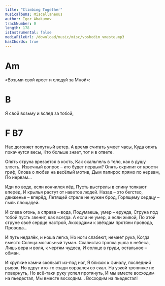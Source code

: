 ```yaml
---
title: "Climbing Together"
musicalbums: Miscellaneous
author: Igor Abakumov
trackNumber: 0
length: 178
isInstrumental: false
mediaFileUrl: /download/music/misc/voshodim_vmeste.mp3
hasChords: true
---
```


#      Am
«Возьми свой крест и следуй за Мной»:
#    B
Я свой возьму и вслед за тобой,
#         F             B7
Нас догоняет попутный ветер.
А время считать умеет часы,
Куда опять покачнутся весы,
Кто больше знает, тот и в ответе.

Опять струна врезается в кость,
Как скальпель в тело, как в душу злость,
Извечный вопрос – кто будет первым?
Опять скрипит от ярости гриф,
Слова о любви на весёлый мотив,
Дым папирос прямо по нервам,
По нервам…

Иди по воде, если кончился лёд,
Пусть выстрелы в спину толкают вперёд,
И крылья растут от наветов людей.
Назад – это бегство, движенье – вперёд,
Летящей стреле не нужен брод,
Горящему сердцу – пыль площадей.

И слева огонь, а справа – вода,
Подумаешь, умер – ерунда,
Струна под тобой пусть звенит, как всегда.
А если не умер, а если живой,
По этой струне своё сердце настрой,
Аккордами к звёздам протяни провода,
Провода…

И путь недалёк, и ноша легка,
Но ноги слабеют, немеет рука,
Когда вместо Солнца могильный туман.
Скалистая тропка ушла в небеса,
Лишь вера и воля, к чертям чудеса,
И солнце в груди, остальное – обман.

И хрупкие камни скользят из-под ног,
Я близок к финалу, последний рывок,
Но вдруг кто-то сзади сорвался со скал.
На узкой тропинке не повернуть,
Но всё-таки руку успел протянуть,
И мы вместе восходим на пьедестал,
Мы вместе восходим…
Восходим на пьедестал!
